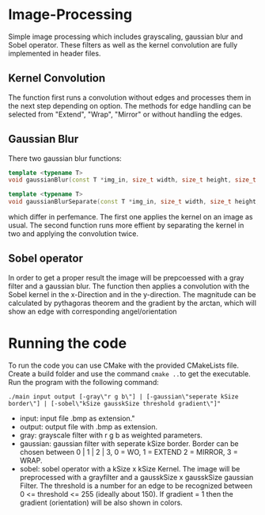 # Image-Processing
Simple image processing which includes grayscaling, gaussian blur and Sobel operator.
These filters as well as the kernel convolution are fully implemented in header files.

## Kernel Convolution
The function first runs a convolution without edges and processes them in the next step depending on option. The methods for edge handling can be selected from "Extend", "Wrap", "Mirror" or without handling the edges.

## Gaussian Blur
There two gaussian blur functions: 
```c++
template <typename T>
void gaussianBlur(const T *img_in, size_t width, size_t height, size_t channels, T *img_out, size_t ksize, Border border);

template <typename T>
void gaussianBlurSeparate(const T *img_in, size_t width, size_t height, size_t channels, T *img_out, size_t ksize, Border border);
```
which differ in perfemance. The first one applies the kernel on an image as usual. The second function runs more effient by separating the kernel in two and applying the convolution twice.   

## Sobel operator
In order to get a proper result the image will be prepcoessed with a gray filter and a gaussian blur. The function then applies a convolution with the Sobel kernel in the x-Direction and in the y-direction. The magnitude can be calculated by pythagoras theorem and the gradient by the arctan, which will show an edge with corresponding angel/orientation

# Running the code
To run the code you can use CMake with the provided CMakeLists file. Create a build folder and use the command `cmake ..`to get the executable.
Run the program with the following command:

`./main input output [-gray\"r g b\"] | [-gaussian\"seperate kSize border\"] | [-sobel\"kSize gausskSize threshold gradient\"]"`

- input: input file .bmp as extension."
- output: output file with .bmp as extension.
- gray: grayscale filter with r g b as weighted parameters.
- gaussian: gaussian filter with seperate kSize border. Border can be chosen between 0 | 1 | 2 | 3, 0 = WO, 1 = EXTEND 2 = MIRROR, 3 = WRAP. 
- sobel: sobel operator with a kSize x kSize Kernel. The image will be preprocessed with a grayfilter and a gausskSize x gausskSize gaussian Filter. The threshold is a number for an edge to be recognized between 0 <= threshold <= 255 (ideally about 150). If gradient = 1 then the gradient (orientation) will be also shown in colors.
